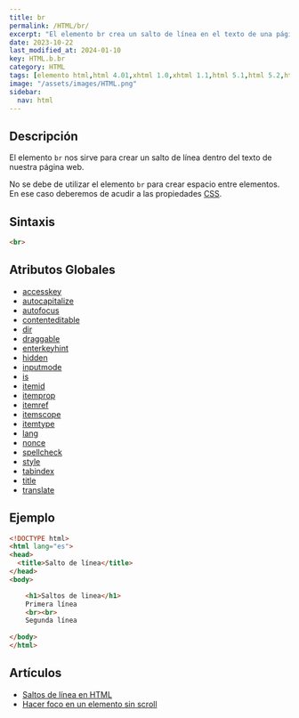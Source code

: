 ```yaml
---
title: br
permalink: /HTML/br/
excerpt: "El elemento br crea un salto de línea en el texto de una página web. No se debe usar para crear espacio entre elementos."
date: 2023-10-22
last_modified_at: 2024-01-10
key: HTML.b.br
category: HTML
tags: [elemento html,html 4.01,xhtml 1.0,xhtml 1.1,html 5.1,html 5.2,html 5]
image: "/assets/images/HTML.png"
sidebar:
  nav: html
---
```


## Descripción


El elemento `br` nos sirve para crear un salto de línea dentro del texto de nuestra página web.


No se debe de utilizar el elemento `br` para crear espacio entre elementos. En ese caso deberemos de acudir a las propiedades [CSS](https://www.manualweb.net/css/).


## Sintaxis


```html
<br>
```


## Atributos Globales

- [accesskey](https://www.w3api.com/HTML/accesskey/)
- [autocapitalize](https://www.w3api.com/HTML/autocapitalize/)
- [autofocus](https://www.w3api.com/HTML/autofocus/)
- [contenteditable](https://www.w3api.com/HTML/contenteditable/)
- [dir](https://www.w3api.com/HTML/dir/)
- [draggable](https://www.w3api.com/HTML/draggable/)
- [enterkeyhint](https://www.w3api.com/HTML/enterkeyhint/)
- [hidden](https://www.w3api.com/HTML/hidden/)
- [inputmode](https://www.w3api.com/HTML/inputmode/)
- [is](https://www.w3api.com/HTML/is/)
- [itemid](https://www.w3api.com/HTML/itemid/)
- [itemprop](https://www.w3api.com/HTML/itemprop/)
- [itemref](https://www.w3api.com/HTML/itemref/)
- [itemscope](https://www.w3api.com/HTML/itemscope/)
- [itemtype](https://www.w3api.com/HTML/itemtype/)
- [lang](https://www.w3api.com/HTML/lang/)
- [nonce](https://www.w3api.com/HTML/nonce/)
- [spellcheck](https://www.w3api.com/HTML/spellcheck/)
- [style](https://www.w3api.com/HTML/style/)
- [tabindex](https://www.w3api.com/HTML/tabindex/)
- [title](https://www.w3api.com/HTML/title/)
- [translate](https://www.w3api.com/HTML/translate/)

## Ejemplo


```html
<!DOCTYPE html>
<html lang="es">
<head>
  <title>Salto de línea</title>
</head>
<body>

	<h1>Saltos de linea</h1>	
	Primera línea
	<br><br>
	Segunda línea
	
</body>
</html>
```


## Artículos

- [Saltos de línea en HTML](https://lineadecodigo.com/html/saltos-de-linea-en-html/)
- [Hacer foco en un elemento sin scroll](https://lineadecodigo.com/dom/hacer-foco-en-un-elemento-sin-scroll/)
